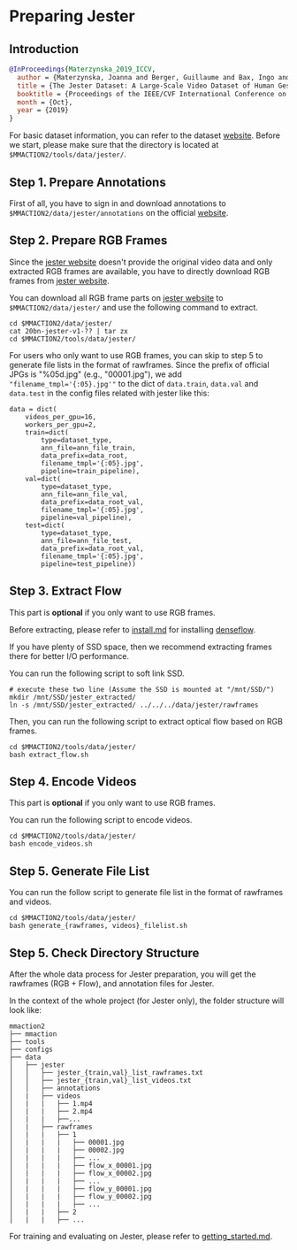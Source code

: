 # Preparing Jester

## Introduction

<!-- [DATASET] -->

```BibTeX
@InProceedings{Materzynska_2019_ICCV,
  author = {Materzynska, Joanna and Berger, Guillaume and Bax, Ingo and Memisevic, Roland},
  title = {The Jester Dataset: A Large-Scale Video Dataset of Human Gestures},
  booktitle = {Proceedings of the IEEE/CVF International Conference on Computer Vision (ICCV) Workshops},
  month = {Oct},
  year = {2019}
}
```

For basic dataset information, you can refer to the dataset [website](https://developer.qualcomm.com/software/ai-datasets/jester).
Before we start, please make sure that the directory is located at `$MMACTION2/tools/data/jester/`.

## Step 1. Prepare Annotations

First of all, you have to sign in and download annotations to `$MMACTION2/data/jester/annotations` on the official [website](https://developer.qualcomm.com/software/ai-datasets/jester).

## Step 2. Prepare RGB Frames

Since the [jester website](https://developer.qualcomm.com/software/ai-datasets/jester) doesn't provide the original video data and only extracted RGB frames are available, you have to directly download RGB frames from [jester website](https://developer.qualcomm.com/software/ai-datasets/jester).

You can download all RGB frame parts on [jester website](https://developer.qualcomm.com/software/ai-datasets/jester) to `$MMACTION2/data/jester/` and use the following command to extract.

```shell
cd $MMACTION2/data/jester/
cat 20bn-jester-v1-?? | tar zx
cd $MMACTION2/tools/data/jester/
```

For users who only want to use RGB frames, you can skip to step 5 to generate file lists in the format of rawframes. Since the prefix of official JPGs is "%05d.jpg" (e.g., "00001.jpg"),
we add `"filename_tmpl='{:05}.jpg'"` to the dict of `data.train`, `data.val` and `data.test` in the config files related with jester like this:

```
data = dict(
    videos_per_gpu=16,
    workers_per_gpu=2,
    train=dict(
        type=dataset_type,
        ann_file=ann_file_train,
        data_prefix=data_root,
        filename_tmpl='{:05}.jpg',
        pipeline=train_pipeline),
    val=dict(
        type=dataset_type,
        ann_file=ann_file_val,
        data_prefix=data_root_val,
        filename_tmpl='{:05}.jpg',
        pipeline=val_pipeline),
    test=dict(
        type=dataset_type,
        ann_file=ann_file_test,
        data_prefix=data_root_val,
        filename_tmpl='{:05}.jpg',
        pipeline=test_pipeline))
```

## Step 3. Extract Flow

This part is **optional** if you only want to use RGB frames.

Before extracting, please refer to [install.md](/docs/en/install.md) for installing [denseflow](https://github.com/open-mmlab/denseflow).

If you have plenty of SSD space, then we recommend extracting frames there for better I/O performance.

You can run the following script to soft link SSD.

```shell
# execute these two line (Assume the SSD is mounted at "/mnt/SSD/")
mkdir /mnt/SSD/jester_extracted/
ln -s /mnt/SSD/jester_extracted/ ../../../data/jester/rawframes
```

Then, you can run the following script to extract optical flow based on RGB frames.

```shell
cd $MMACTION2/tools/data/jester/
bash extract_flow.sh
```

## Step 4. Encode Videos

This part is **optional** if you only want to use RGB frames.

You can run the following script to encode videos.

```shell
cd $MMACTION2/tools/data/jester/
bash encode_videos.sh
```

## Step 5. Generate File List

You can run the follow script to generate file list in the format of rawframes and videos.

```shell
cd $MMACTION2/tools/data/jester/
bash generate_{rawframes, videos}_filelist.sh
```

## Step 5. Check Directory Structure

After the whole data process for Jester preparation,
you will get the rawframes (RGB + Flow), and annotation files for Jester.

In the context of the whole project (for Jester only), the folder structure will look like:

```
mmaction2
├── mmaction
├── tools
├── configs
├── data
│   ├── jester
│   │   ├── jester_{train,val}_list_rawframes.txt
│   │   ├── jester_{train,val}_list_videos.txt
│   │   ├── annotations
│   |   ├── videos
│   |   |   ├── 1.mp4
│   |   |   ├── 2.mp4
│   |   |   ├──...
│   |   ├── rawframes
│   |   |   ├── 1
│   |   |   |   ├── 00001.jpg
│   |   |   |   ├── 00002.jpg
│   |   |   |   ├── ...
│   |   |   |   ├── flow_x_00001.jpg
│   |   |   |   ├── flow_x_00002.jpg
│   |   |   |   ├── ...
│   |   |   |   ├── flow_y_00001.jpg
│   |   |   |   ├── flow_y_00002.jpg
│   |   |   |   ├── ...
│   |   |   ├── 2
│   |   |   ├── ...

```

For training and evaluating on Jester, please refer to [getting_started.md](/docs/en/getting_started.md).

